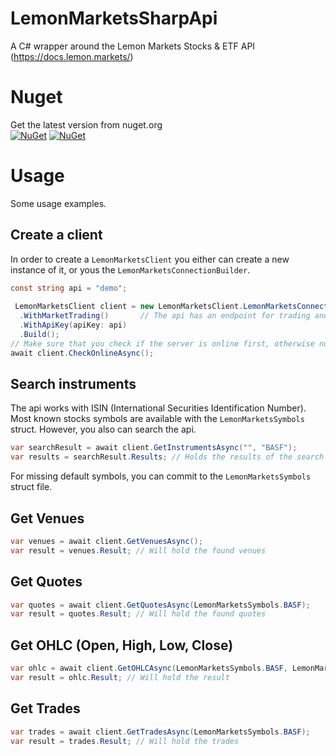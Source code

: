 # LemonMarketsSharpApi
A C# wrapper around the Lemon Markets Stocks &amp; ETF API (https://docs.lemon.markets/)

# Nuget
Get the latest version from nuget.org<br>
[![NuGet](https://img.shields.io/nuget/v/LemonMarketsApiSharp.svg?style=flat-square&label=nuget)](https://www.nuget.org/packages/LemonMarketsApiSharp/)
[![NuGet](https://img.shields.io/nuget/dt/LemonMarketsApiSharp.svg)](https://www.nuget.org/packages/LemonMarketsApiSharp)


# Usage
Some usage examples.

## Create a client
In order to create a `LemonMarketsClient` you either can create a new instance of it, or yous the `LemonMarketsConnectionBuilder`.

```cs 
const string api = "demo";
        
 LemonMarketsClient client = new LemonMarketsClient.LemonMarketsConnectionBuilder()
  .WithMarketTrading()       // The api has an endpoint for trading and market data api. Use one instance per api you want to use
  .WithApiKey(apiKey: api)
  .Build();
// Make sure that you check if the server is online first, otherwise no requests will work!
await client.CheckOnlineAsync();
```

## Search instruments
The api works with ISIN (International Securities Identification Number). Most known stocks symbols are available with the `LemonMarketsSymbols` struct.
However, you also can search the api.

```cs
var searchResult = await client.GetInstrumentsAsync("", "BASF");
var results = searchResult.Results; // Holds the results of the search
```
For missing default symbols, you can commit to the `LemonMarketsSymbols` struct file.

## Get Venues

```cs
var venues = await client.GetVenuesAsync();
var result = venues.Result; // Will hold the found venues
```

## Get Quotes

```cs
var quotes = await client.GetQuotesAsync(LemonMarketsSymbols.BASF);
var result = quotes.Result; // Will hold the found quotes
```

## Get OHLC (Open, High, Low, Close)

```cs
var ohlc = await client.GetOHLCAsync(LemonMarketsSymbols.BASF, LemonMarketsIntervals.PerDay);
var result = ohlc.Result; // Will hold the result
```

## Get Trades

```cs
var trades = await client.GetTradesAsync(LemonMarketsSymbols.BASF);
var result = trades.Result; // Will hold the trades
```
